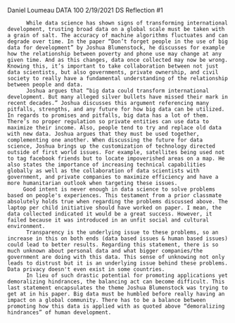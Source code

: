 Daniel Loumeau
DATA 100
2/19/2021
DS Reflection #1

          While data science has shown signs of transforming international development, trusting broad data on a global scale must be taken with a grain of salt. The accuracy of machine algorithms fluctuates and can degrade over time. In the paper “Don’t forget people in the use of big data for development” by Joshua Blumenstock, he discusses for example how the relationship between poverty and phone use may change at any given time. And as this changes, data once collected may now be wrong. Knowing this, it’s important to take collaboration between not just data scientists, but also governments, private ownership, and civil society to really have a fundamental understanding of the relationship between people and data.
          Joshua argues that “big data could transform international development. But many alleged silver bullets have missed their mark in recent decades.” Joshua discusses this argument referencing many pitfalls, strengths, and any future for how big data can be utilized. In regards to promises and pitfalls, big data has a lot of them. There’s no proper regulation so private entities can use data to maximize their income. Also, people tend to try and replace old data with new data. Joshua argues that they must be used together, complementing one another. When discussing the future for data science, Joshua brings up the customization of technology directed outside of first world issues. For example, satellites being used not to tag facebook friends but to locate impoverished areas on a map. He also states the importance of increasing technical capabilities globally as well as the collaboration of data scientists with government, and private companies to maximize efficiency and have a more humanitarian outlook when targeting these issues. 
         Good intent is never enough in data science to solve problems based on people's experiences. This testament from a prior classmate absolutely holds true when regarding the problems discussed above. The laptop per child initiative should have worked on paper. I mean, the data collected indicated it would be a great success. However, it failed because it was introduced in an unfit social and cultural environment. 
          Transparency is the underlying issue to these problems, so an increase in this on both ends (data based issues & human based issues) could lead to better results. Regarding this statement, there is so much unknown about personal data and what bigger companies/the government are doing with this data. This sense of unknowing not only leads to distrust but it is an underlying issue behind these problems. Data privacy doesn't even exist in some countries. 
          In lieu of such drastic potential for promoting applications yet demoralizing hindrances, the balancing act can become difficult. This last statement encapsulates the theme Joshua Blumenstock was trying to get at in his paper. Big data must be humbled before really having an impact on a global community. There has to be a balance between promoting how this data is applied with as quoted above “demoralizing hindrances” of human development.
